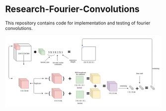 # Research-Fourier-Convolutions
This repository contains code for implementation and testing of fourier convolutions.

![Fourier Conv](https://github.com/rohit3463/Research-Fourier-Convolutions/blob/master/fourier-conv.png)
